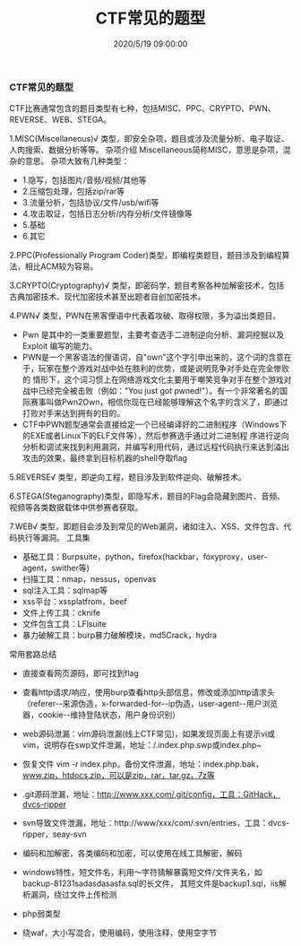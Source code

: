 ﻿---
title: CTF常见的题型
tags: [ctf]
categories: CTF
description: CTF常见的题型
date: 2020/5/19 09:00:00
---

### CTF常见的题型

CTF比赛通常包含的题目类型有七种，包括MISC、PPC、CRYPTO、PWN、REVERSE、WEB、STEGA。

1.MISC(Miscellaneous)√ 类型，即安全杂项，题目或涉及流量分析、电子取证、人肉搜索、数据分析等等。
杂项介绍
Miscellaneous简称MISC，意思是杂项，混杂的意思。
杂项大致有几种类型：
- 1.隐写，包括图片/音频/视频/其他等
- 2.压缩包处理，包括zip/rar等
- 3.流量分析，包括协议/文件/usb/wifi等
- 4.攻击取证，包括日志分析/内存分析/文件镜像等
- 5.基础
- 6.其它

2.PPC(Professionally Program Coder)类型，即编程类题目，题目涉及到编程算法，相比ACM较为容易。

3.CRYPTO(Cryptography)√ 类型，即密码学，题目考察各种加解密技术，包括古典加密技术、现代加密技术甚至出题者自创加密技术。

4.PWN√ 类型，PWN在黑客俚语中代表着攻破、取得权限，多为溢出类题目。
- Pwn 是其中的一类重要题型，主要考查选手二进制逆向分析、漏洞挖掘以及 Exploit 编写的能力。
- PWN是一个黑客语法的俚语词，自"own"这个字引申出来的，这个词的含意在于，玩家在整个游戏对战中处在胜利的优势，或是说明竞争对手处在完全惨败的 情形下，这个词习惯上在网络游戏文化主要用于嘲笑竞争对手在整个游戏对战中已经完全被击败（例如："You just got pwned!"）。有一个非常著名的国际赛事叫做Pwn2Own，相信你现在已经能够理解这个名字的含义了，即通过打败对手来达到拥有的目的。
- CTF中PWN题型通常会直接给定一个已经编译好的二进制程序（Windows下的EXE或者Linux下的ELF文件等），然后参赛选手通过对二进制程 序进行逆向分析和调试来找到利用漏洞，并编写利用代码，通过远程代码执行来达到溢出攻击的效果，最终拿到目标机器的shell夺取flag

5.REVERSE√ 类型，即逆向工程，题目涉及到软件逆向、破解技术。

6.STEGA(Steganography)类型，即隐写术，题目的Flag会隐藏到图片、音频、视频等各类数据载体中供参赛者获取。

7.WEB√ 类型，即题目会涉及到常见的Web漏洞，诸如注入、XSS、文件包含、代码执行等漏洞。
工具集
- 基础工具：Burpsuite，python，firefox(hackbar，foxyproxy，user-agent，swither等)
- 扫描工具：nmap，nessus，openvas
- sql注入工具：sqlmap等
- xss平台：xssplatfrom，beef
- 文件上传工具：cknife
- 文件包含工具：LFlsuite
- 暴力破解工具：burp暴力破解模块，md5Crack，hydra

常用套路总结
- 直接查看网页源码，即可找到flag
- 查看http请求/响应，使用burp查看http头部信息，修改或添加http请求头（referer--来源伪造，x-forwarded-for--ip伪造，user-agent--用户浏览器，cookie--维持登陆状态，用户身份识别）
- web源码泄漏：vim源码泄漏(线上CTF常见)，如果发现页面上有提示vi或vim，说明存在swp文件泄漏，地址：/.index.php.swp或index.php~
- 恢复文件 vim -r index.php。备份文件泄漏，地址：index.php.bak，www.zip，htdocs.zip，可以是zip，rar，tar.gz，7z等
- .git源码泄漏，地址：http://www.xxx.com/.git/config，工具：GitHack，dvcs-ripper
- svn导致文件泄漏，地址：http://www/xxx/com/.svn/entries，工具：dvcs-ripper，seay-svn
- 编码和加解密，各类编码和加密，可以使用在线工具解密，解码
- windows特性，短文件名，利用～字符猜解暴露短文件/文件夹名，如backup-81231sadasdasasfa.sql的长文件，
其短文件是backup1.sql，iis解析漏洞，绕过文件上传检测

- php弱类型
- 绕waf，大小写混合，使用编码，使用注释，使用空字节
